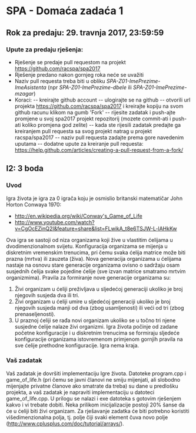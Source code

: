 # SPA - Domaća zadaća 1

## Rok za predaju:	29. travnja 2017, 23:59:59
### Upute za predaju rješenja: 
- Rješenje se predaje pull requestom na projekt https://github.com/racspa/spa2017
- Rješenje predano nakon gornjeg roka neće se uvažiti
- Naziv pull requesta treba biti u obliku *SPA-Z01-ImePrezime-ImeAsistenta* (npr *SPA-Z01-ImePrezime-dbele* ili *SPA-Z01-ImePrezime-mzagar*)
- Koraci:
-- kreirajte github account
-- ulogirajte se na github
-- otvorili url projekta https://github.com/racspa/spa2017 i kreirajte kopiju na svom github racunu klikom na gumb 'Fork' 
-- rijesite zadatak i push-ajte promjene u svoj spa2017 projekt repozitorij (mozete commit-ati i push-ati koliko promjena god zelite)
-- kada ste rijesili zadatak predajte ga kreiranjem pull requesta sa svog projekt natrag u projekt racspa/spa2017
-- naziv pull requesta zadajte prema gore navedenim uputama
-- dodatne upute za kreiranje pull requesta: https://help.github.com/articles/creating-a-pull-request-from-a-fork/

## I2: 3 boda
### Uvod
Igra života je igra za 0 igrača koju je osmislio britanski matematičar John Horton Conwaya 1970:
- http://en.wikipedia.org/wiki/Conway's_Game_of_Life
- http://www.youtube.com/watch?v=CgOcEZinQ2I&feature=share&list=FLwikA_t8e6TSJW-L-lAHkKw

Ova igra se sastoji od niza organizama koji žive u vlastitim ćelijama u dvodimenzionalnom svijetu. Konfiguracija organizama se mijenja  u diskretnim vremenskim trenucima, pri čemu svaka ćelija matrice može biti prazna (mrtva) ili zauzeta (živa). Nova generacija organizama u ćelijama nastaje na osnovu stare generacije organizama ovisno o sadržaju osam susjednih ćelija svake pojedine ćelije (sve izvan matrice smatramo mrtvim organizmima). Pravila za formiranje nove generacije organizama su:
1.	Živi organizam u ćeliji preživljava u sljedećoj generaciji ukoliko je broj njegovih susjeda dva ili tri.
2.	Živi organizam u ćeliji umire u sljedećoj generaciji ukoliko je broj njegovih susjeda manji od dva (zbog usamljenosti) ili veći od tri (zbog prenaseljenosti).
3.	U praznoj ćeliji se rađa novi organizam ukoliko se u točno tri njene susjedne ćelije nalaze živi organizmi.
Igra života počinje od zadane početne konfiguracije i u diskretnim trenucima se formiraju sljedeće konfiguracije organizama istovremenom primjenom gornjih pravila na sve ćelije prethodne konfiguracije. Igra nema kraja.
### Vaš zadatak
Vaš zadatak je dovršiti implementaciju Igre života. Datoteke program.cpp i game_of_life.h (pri čemu se javni članovi ne smiju mijenjati, ali slobodno mijenjajte privatne članove ako smatrate da treba) su dane u predlošku projekta, a vaš zadatak je napraviti implementaciju u datoteci game_of_life.cpp. U prilogu se nalazi i exe datoteka s gotovim rješenjem kakvo i vi trebate dobiti. Neka prilikom inicijalizacije postoji 20% šanse da će u ćeliji biti živi organizam.
Za rješavanje zadatka će biti potrebno koristiti višedimenzionalna polja, tj. polje čiji svaki element čuva novo polje (http://www.cplusplus.com/doc/tutorial/arrays/).
